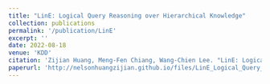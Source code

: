 ```yaml
---
title: "LinE: Logical Query Reasoning over Hierarchical Knowledge"
collection: publications
permalink: '/publication/LinE'
excerpt: ''
date: 2022-08-18
venue: 'KDD'
citation: 'Zijian Huang, Meng-Fen Chiang, Wang-Chien Lee. "LinE: Logical Query Reasoning over Hierarchical Knowledge" in Proc. of 2022 ACM SIGKDD Int. Conf. on Knowledge Discovery and Data Mining (KDD’22), Washington, DC, Aug. 2022.'
paperurl: 'http://nelsonhuangzijian.github.io/files/LinE_Logical_Query_Reasoning_over_Hierarchical_Knowledge_Graphs.pdf'
---
```

